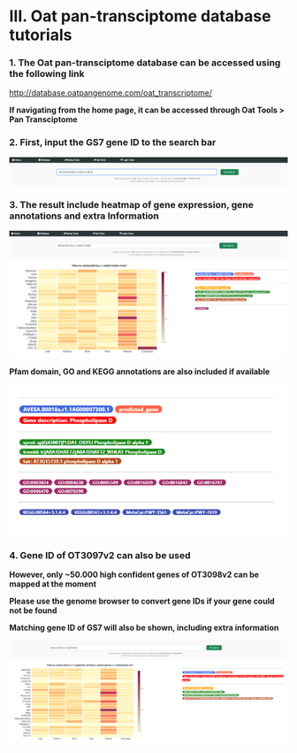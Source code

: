 # III. Oat pan-transciptome database tutorials

### 1. The Oat pan-transciptome database can be accessed using the following link

http://database.oatpangenome.com/oat_transcriptome/

**If navigating from the home page, it can be accessed through Oat Tools > Pan Transciptome** 

### 2. First, input the GS7 gene ID to the search bar  

<img src="img/oat_transcriptome/01_geneid_search.png" alt="hi" width="800" class="inline"/>

### 3. The result include heatmap of gene expression, gene annotations and extra Information

<img src="img/oat_transcriptome/02_geneid_result.png" alt="hi" width="800" class="inline"/>

**Pfam domain, GO and KEGG annotations are also included if available**

<img src="img/oat_transcriptome/03_geneid_annotations.png" alt="hi" width="800" class="inline"/>

### 4. Gene ID of OT3097v2 can also be used

**However, only ~50.000 high confident genes of OT3098v2 can be mapped at the moment**

**Please use the genome browser to convert gene IDs if your gene could not be found**

**Matching gene ID of GS7 will also be shown, including extra information**

<img src="img/oat_transcriptome/04_geneid_OT3098.png" alt="hi" width="800" class="inline"/>
